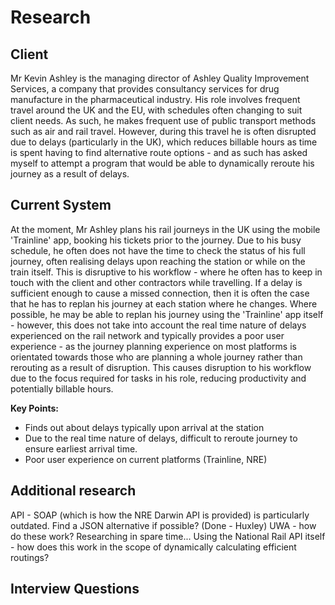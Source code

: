 # Research

## Client
Mr Kevin Ashley is the managing director of Ashley Quality Improvement Services, a company that provides consultancy services for drug manufacture in the pharmaceutical industry. His role involves frequent travel around the UK and the EU, with schedules often changing to suit client needs. As such, he makes frequent use of public transport methods such as air and rail travel. However, during this travel he is often disrupted due to delays (particularly in the UK), which reduces billable hours as time is spent having to find alternative route options - and as such has asked myself to attempt a program that would be able to dynamically reroute his journey as a result of delays.

## Current System

At the moment, Mr Ashley plans his rail journeys in the UK using the mobile 'Trainline' app, booking his tickets prior to the journey. Due to his busy schedule, he often does not have the time to check the status of his full journey, often realising delays upon reaching the station or while on the train itself. This is disruptive to his workflow - where he often has to keep in touch with the client and other contractors while travelling. If a delay is sufficient enough to cause a missed connection, then it is often the case that he has to replan his journey at each station where he changes. Where possible, he may be able to replan his journey using the 'Trainline' app itself - however, this does not take into account the real time nature of delays experienced on the rail network and typically provides a poor user experience - as the journey planning experience on most platforms is orientated towards those who are planning a whole journey rather than rerouting as a result of disruption. This causes disruption to his workflow due to the focus required for tasks in his role, reducing productivity and potentially billable hours.

**Key Points:**
- Finds out about delays typically upon arrival at the station
- Due to the real time nature of delays, difficult to reroute journey to ensure earliest arrival time.
- Poor user experience on current platforms (Trainline, NRE)

## Additional research

API - SOAP (which is how the NRE Darwin API is provided) is particularly outdated. Find a JSON alternative if possible? (Done - Huxley)
UWA - how do these work? Researching in spare time...
Using the National Rail API itself - how does this work in the scope of dynamically calculating efficient routings?

## Interview Questions

